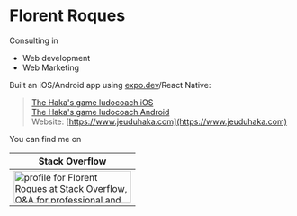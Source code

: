 # Florent Roques
Consulting in
- Web development
- Web Marketing

Built an iOS/Android app using [expo.dev](https://expo.dev/@florentroques)/React Native:
>[The Haka's game ludocoach iOS](https://apps.apple.com/us/app/the-hakas-game-ludocoach/id1289735068)  
>[The Haka's game ludocoach Android](https://play.google.com/store/apps/details?id=com.marckucharz.jeuduhakaludocoach)  
>Website: [https://www.jeuduhaka.com](https://www.jeuduhaka.com)

You can find me on  

| Stack Overflow   |
| ---------------  |
| <a href="https://stackoverflow.com/users/1152843/florent-roques"><img src="https://stackoverflow.com/users/flair/1152843.png" width="208" height="58" alt="profile for Florent Roques at Stack Overflow, Q&amp;A for professional and enthusiast programmers" title="profile for Florent Roques at Stack Overflow, Q&amp;A for professional and enthusiast programmers"></a>     |
